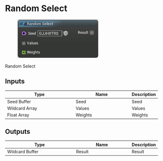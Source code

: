 # Random Select

<div align="left" data-full-width="false">

<figure><img src="Random_Select.png" alt=""><figcaption></figcaption></figure>

</div>

Random Select

## Inputs

<table>
<thead><tr><th width="250">Type</th><th width="200">Name</th><th>Description</th></tr></thead>
<tbody>
<tr><td>Seed Buffer</td><td>Seed</td><td>Seed</td></tr>
<tr><td>Wildcard Array</td><td>Values</td><td>Values</td></tr>
<tr><td>Float Array</td><td>Weights</td><td>Weights</td></tr>
</tbody>
</table>

## Outputs

<table>
<thead><tr><th width="250">Type</th><th width="200">Name</th><th>Description</th></tr></thead>
<tbody>
<tr><td>Wildcard Buffer</td><td>Result</td><td>Result</td></tr>
</tbody>
</table>
